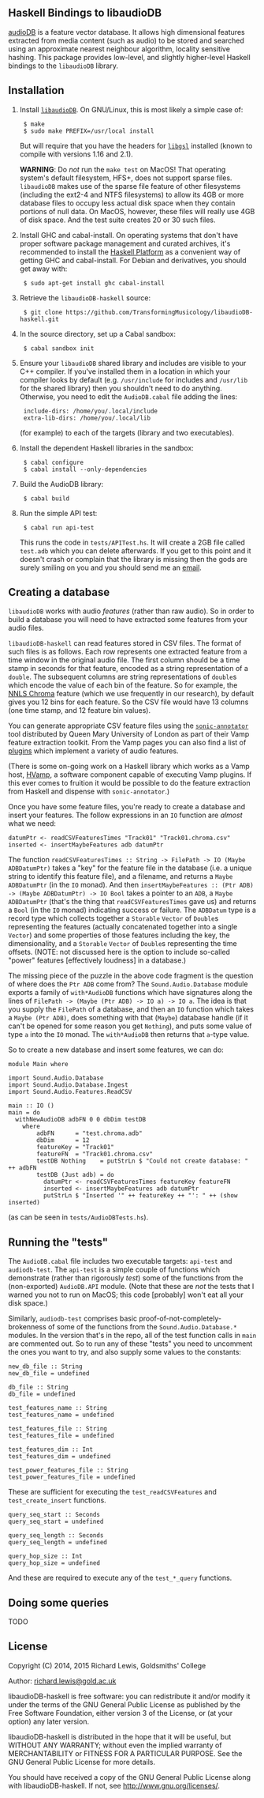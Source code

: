 ## Haskell Bindings to libaudioDB

[audioDB](https://github.com/TransformingMusicology/audiodb) is a
feature vector database. It allows high dimensional features extracted
from media content (such as audio) to be stored and searched using an
approximate nearest neighbour algorithm, locality sensitive
hashing. This package provides low-level, and slightly higher-level
Haskell bindings to the `libaudioDB` library.

## Installation

1. Install
   [`libaudioDB`](https://github.com/TransformingMusicology/libaudiodb). On
   GNU/Linux, this is most likely a simple case of:

        $ make
        $ sudo make PREFIX=/usr/local install

   But will require that you have the headers for
   [`libgsl`](http://www.gnu.org/software/gsl/) installed (known to
   compile with versions 1.16 and 2.1).

   **WARNING**: Do *not* run the `make test` on MacOS! That operating
     system's default filesystem, HFS+, does not support sparse
     files. `libaudioDB` makes use of the sparse file feature of other
     filesystems (including the ext2-4 and NTFS filesystems) to allow
     its 4GB or more database files to occupy less actual disk space
     when they contain portions of null data. On MacOS, however, these
     files will really use 4GB of disk space. And the test suite
     creates 20 or 30 such files.

2. Install GHC and cabal-install. On operating systems that don't have
   proper software package management and curated archives, it's
   recommended to install the
   [Haskell Platform](https://www.haskell.org/platform/) as a
   convenient way of getting GHC and cabal-install. For Debian and
   derivatives, you should get away with:

        $ sudo apt-get install ghc cabal-install

3. Retrieve the `libaudioDB-haskell` source:

        $ git clone https://github.com/TransformingMusicology/libaudioDB-haskell.git

4. In the source directory, set up a Cabal sandbox:

        $ cabal sandbox init

5. Ensure your `libaudioDB` shared library and includes are visible to
   your C++ compiler. If you've installed them in a location in which
   your compiler looks by default (e.g. `/usr/include` for includes
   and `/usr/lib` for the shared library) then you shouldn't need to
   do anything. Otherwise, you need to edit the `AudioDB.cabal` file
   adding the lines:

        include-dirs: /home/you/.local/include
        extra-lib-dirs: /home/you/.local/lib

   (for example) to each of the targets (library and two executables).

6. Install the dependent Haskell libraries in the sandbox:

        $ cabal configure
        $ cabal install --only-dependencies

7. Build the AudioDB library:

        $ cabal build

8. Run the simple API test:

        $ cabal run api-test

   This runs the code in `tests/APITest.hs`. It will create a 2GB file
   called `test.adb` which you can delete afterwards. If you get to
   this point and it doesn't crash or complain that the library is
   missing then the gods are surely smiling on you and you should send
   me an [email](mailto:richard.lewis@gold.ac.uk).

## Creating a database

`libaudioDB` works with audio *features* (rather than raw audio). So
in order to build a database you will need to have extracted some
features from your audio files.

`libaudioDB-haskell` can read features stored in CSV files. The format
of such files is as follows. Each row represents one extracted feature
from a time window in the original audio file. The first column should
be a time stamp in seconds for that feature, encoded as a string
representation of a `double`. The subsequent columns are string
representations of `double`s which encode the value of each bin of the
feature. So for example, the
[NNLS Chroma](http://isophonics.net/nnls-chroma) feature (which we use
frequently in our research), by default gives you 12 bins for each
feature. So the CSV file would have 13 columns (one time stamp, and 12
feature bin values).

You can generate appropriate CSV feature files using the
[`sonic-annotator`](http://www.vamp-plugins.org/sonic-annotator/) tool
distributed by Queen Mary University of London as part of their Vamp
feature extraction toolkit. From the Vamp pages you can also find a
list of [plugins](http://www.vamp-plugins.org/download.html) which
implement a variety of audio features.

(There is some on-going work on a Haskell library which works as a
Vamp host, [HVamp](https://github.com/TransformingMusicology/HVamp), a
software component capable of executing Vamp plugins. If this ever
comes to fruition it would be possible to do the feature extraction
from Haskell and dispense with `sonic-annotator`.)

Once you have some feature files, you're ready to create a database
and insert your features. The follow expressions in an `IO` function
are *almost* what we need:

    datumPtr <- readCSVFeaturesTimes "Track01" "Track01.chroma.csv"
    inserted <- insertMaybeFeatures adb datumPtr

The function `readCSVFeaturesTimes :: String -> FilePath -> IO (Maybe
ADBDatumPtr)` takes a "key" for the feature file in the database
(i.e. a unique string to identify this feature file), and a filename,
and returns a `Maybe ADBDatumPtr` (in the `IO` monad). And then
`insertMaybeFeatures :: (Ptr ADB) -> (Maybe ADBDatumPtr) -> IO Bool`
takes a pointer to an `ADB`, a `Maybe ADBDatumPtr` (that's the thing
that `readCSVFeaturesTimes` gave us) and returns a `Bool` (in the `IO`
monad) indicating success or failure. The `ADBDatum` type is a record
type which collects together a `Storable` `Vector` of `Double`s
representing the features (actually concatenated together into a
single `Vector`) and some properties of those features including the
key, the dimensionality, and a `Storable` `Vector` of `Double`s
representing the time offsets. (NOTE: not discussed here is the option
to include so-called "power" features [effectively loudness] in a
database.)

The missing piece of the puzzle in the above code fragment is the
question of where does the `Ptr ADB` come from?  The
`Sound.Audio.Database` module exports a family of `with*AudioDB`
functions which have signatures along the lines of `FilePath -> (Maybe
(Ptr ADB) -> IO a) -> IO a`. The idea is that you supply the
`FilePath` of a database, and then an `IO` function which takes a
`Maybe (Ptr ADB)`, does something with that (`Maybe`) database handle
(if it can't be opened for some reason you get `Nothing`), and puts
some value of type `a` into the `IO` monad. The `with*AudioDB` then
returns that `a`-type value.

So to create a new database and insert some features, we can do:

    module Main where
    
    import Sound.Audio.Database
    import Sound.Audio.Database.Ingest
    import Sound.Audio.Features.ReadCSV
    
    main :: IO ()
    main = do
      withNewAudioDB adbFN 0 0 dbDim testDB
        where
            adbFN      = "test.chroma.adb"
            dbDim      = 12
            featureKey = "Track01"
            featureFN  = "Track01.chroma.csv"
            testDB Nothing    = putStrLn $ "Could not create database: " ++ adbFN
            testDB (Just adb) = do
              datumPtr <- readCSVFeaturesTimes featureKey featureFN
              inserted <- insertMaybeFeatures adb datumPtr
              putStrLn $ "Inserted '" ++ featureKey ++ "': " ++ (show inserted)

(as can be seen in `tests/AudioDBTests.hs`).

## Running the "tests"

The `AudioDB.cabal` file includes two executable targets: `api-test`
and `audiodb-test`. The `api-test` is a simple couple of functions
which demonstrate (rather than rigorously *test*) some of the
functions from the (non-exported) `AudioDB.API` module. (Note that
these are *not* the tests that I warned you not to run on MacOS; this
code [probably] won't eat all your disk space.)

Similarly, `audiodb-test` comprises basic
proof-of-not-completely-brokenness of some of the functions from the
`Sound.Audio.Database.*` modules. In the version that's in the repo,
all of the test function calls in `main` are commented out. So to run
any of these "tests" you need to uncomment the ones you want to try,
and also supply some values to the constants:

    new_db_file :: String
    new_db_file = undefined
    
    db_file :: String
    db_file = undefined
    
    test_features_name :: String
    test_features_name = undefined
    
    test_features_file :: String
    test_features_file = undefined
    
    test_features_dim :: Int
    test_features_dim = undefined
    
    test_power_features_file :: String
    test_power_features_file = undefined

These are sufficient for executing the `test_readCSVFeatures` and
`test_create_insert` functions.

    query_seq_start :: Seconds
    query_seq_start = undefined
    
    query_seq_length :: Seconds
    query_seq_length = undefined
    
    query_hop_size :: Int
    query_hop_size = undefined

And these are required to execute any of the `test_*_query` functions.

## Doing some queries

TODO

## License

Copyright (C) 2014, 2015 Richard Lewis, Goldsmiths' College

Author: richard.lewis@gold.ac.uk

libaudioDB-haskell is free software: you can redistribute it and/or
modify it under the terms of the GNU General Public License
as published by the Free Software Foundation, either version 3 of
the License, or (at your option) any later version.

libaudioDB-haskell is distributed in the hope that it will be
useful, but WITHOUT ANY WARRANTY; without even the implied warranty
of MERCHANTABILITY or FITNESS FOR A PARTICULAR PURPOSE.  See the
GNU General Public License for more details.

You should have received a copy of the GNU General Public License
along with libaudioDB-haskell. If not, see <http://www.gnu.org/licenses/>.
